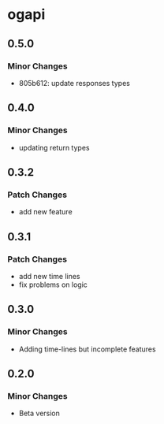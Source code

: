# ogapi

## 0.5.0

### Minor Changes

- 805b612: update responses types

## 0.4.0

### Minor Changes

- updating return types

## 0.3.2

### Patch Changes

- add new feature

## 0.3.1

### Patch Changes

- add new time lines
- fix problems on logic

## 0.3.0

### Minor Changes

- Adding time-lines but incomplete features

## 0.2.0

### Minor Changes

- Beta version
